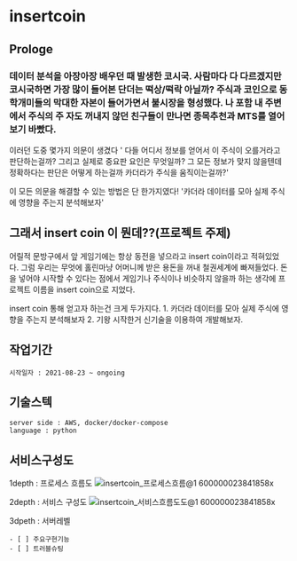 # insertcoin

## Prologe
### 데이터 분석을 아장아장 배우던 때 발생한 코시국. 사람마다 다 다르겠지만 코시국하면 가장 많이 들어본 단더는 떡상/떡락 아닐까? 주식과 코인으로 동학개미들의 막대한 자본이 들어가면서 불시장을 형성했다. 나 포함 내 주변에서 주식의 주 자도 꺼내지 않던 친구들이 만나면 종목추천과 MTS를 열어보기 바빴다. 
 이러던 도중 몇가지 의문이 생겼다
 ' 다들 어디서 정보를 얻어서 이 주식이 오를거라고 판단하는걸까? 
 그리고 실제로 중요판 요인은 무엇일까?
 그 모든 정보가 맞지 않을텐데 정확하다는 판단은 어떻게 하는걸까
 카더라가 주식을 움직이는걸까?' 
 
 이 모든 의문을 해결할 수 있는 방법은 단 한가지였다!
  '카더라 데이터를 모아 실제 주식에 영향을 주는지 분석해보자'
 
## 그래서 insert coin 이 뭔데??(프로젝트 주제)
 어릴적 문방구에서 앞 게임기에는 항상 동전을 넣으라고 insert coin이라고 적혀있었다. 
 그럼 우리는 무엇에 홀린마냥 어머니께 받은 용돈을 꺼내 철권세계에 빠져들었다. 
 돈을 넣어야 시작할 수 있다는 점에서 게임기나 주식이나 비슷하지 않을까 하는 생각에 프로젝트 이름을 insert coin으로 지었다. 
 
 insert coin 통해 얻고자 하는건 크게 두가지다. 
    1. 카더라  데이터를 모아 실제 주식에 영향을 주는지 분석해보자
    2. 기왕 시작한거 신기술을 이용하여 개발해보자. 

## 작업기간
    시작일자 : 2021-08-23 ~ ongoing 
    
## 기술스텍
    server side : AWS, docker/docker-compose 
    language : python
    
## 서비스구성도 
  1depth  : 프로세스 흐름도
  ![insertcoin_프로세스흐름@1 600000023841858x](https://user-images.githubusercontent.com/8296974/137575676-690981cc-dfe7-4829-9b9e-6e62e79e25da.png)

  2depth : 서비스 구성도 
  ![insertcoin_서비스흐름도도@1 600000023841858x](https://user-images.githubusercontent.com/8296974/137577168-2c223b97-30d3-453d-bb15-843417c28709.png)

  3dpeth : 서버레벨 
  
	- [ ] 주요구현기능 
	- [ ] 트러블슈팅 
